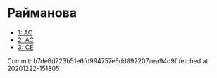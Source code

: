# Райманова
- [1: AC](1.md)
- [2: AC](2.md)
- [3: CE](3.md)

Commit: b7de6d723b51e6fd994757e6dd892207aea94d9f
 fetched at: 20201222-151805
